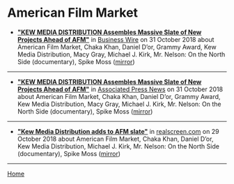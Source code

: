 # American Film Market

 - [**"KEW MEDIA DISTRIBUTION Assembles Massive Slate of New Projects Ahead of AFM"**](https://www.businesswire.com/news/home/20181031005865/en/) in [Business Wire](https://www.businesswire.com/) on 31 October 2018 about American Film Market, Chaka Khan, Daniel D’or, Grammy Award, Kew Media Distribution, Macy Gray, Michael J. Kirk, Mr. Nelson: On the North Side (documentary), Spike Moss ([mirror](https://web.archive.org/web/*/https://www.businesswire.com/news/home/20181031005865/en/))

----

 - [**"KEW MEDIA DISTRIBUTION Assembles Massive Slate of New Projects Ahead of AFM"**](https://apnews.com/BusinessWire/418ba9bb1ee245ee9c3fb0cb4202aa3d) in [Associated Press News](https://apnews.com/) on 31 October 2018 about American Film Market, Chaka Khan, Daniel D’or, Grammy Award, Kew Media Distribution, Macy Gray, Michael J. Kirk, Mr. Nelson: On the North Side (documentary), Spike Moss ([mirror](https://web.archive.org/web/*/https://apnews.com/BusinessWire/418ba9bb1ee245ee9c3fb0cb4202aa3d))

----

 - [**"Kew Media Distribution adds to AFM slate"**](https://realscreen.com/2018/10/29/kew-media-distribution-adds-to-afm-slate/) in [realscreen.com](https://realscreen.com/) on 29 October 2018 about American Film Market, Chaka Khan, Daniel D’or, Kew Media Distribution, Michael J. Kirk, Mr. Nelson: On the North Side (documentary), Spike Moss ([mirror](https://web.archive.org/web/*/https://realscreen.com/2018/10/29/kew-media-distribution-adds-to-afm-slate/))

----

[Home](../)
